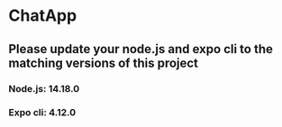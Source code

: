 # ChatApp

## Please update your node.js and expo cli to the matching versions of this project
### Node.js: 14.18.0
### Expo cli: 4.12.0
